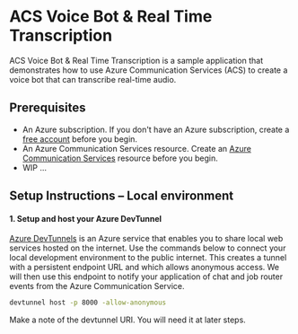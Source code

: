 # ACS Voice Bot & Real Time Transcription

ACS Voice Bot & Real Time Transcription is a sample application that demonstrates how to use Azure Communication Services (ACS) to create a voice bot that can transcribe real-time audio. 


## Prerequisites

- An Azure subscription. If you don't have an Azure subscription, create a [free account](https://azure.microsoft.com/free/) before you begin.
- An Azure Communication Services resource. Create an [Azure Communication Services](https://docs.microsoft.com/azure/communication-services/quickstarts/create-communication-resource) resource before you begin.
- WIP ...

## Setup Instructions – Local environment  

#### 1. Setup and host your Azure DevTunnel
[Azure DevTunnels](https://learn.microsoft.com/en-us/azure/developer/dev-tunnels/overview) is an Azure service that enables you to share local web services hosted on the internet. Use the commands below to connect your local development environment to the public internet. This creates a tunnel with a persistent endpoint URL and which allows anonymous access. We will then use this endpoint to notify your application of chat and job router events from the Azure Communication Service.
```bash
devtunnel host -p 8000 -allow-anonymous
```
Make a note of the devtunnel URI. You will need it at later steps.

